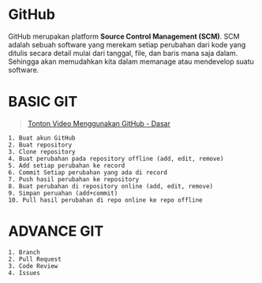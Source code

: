 # GitHub

GitHub merupakan platform <b>Source Control Management (SCM)</b>. SCM adalah sebuah software yang merekam setiap perubahan dari kode yang ditulis secara detail mulai dari tanggal, file, dan baris mana saja dalam. Sehingga akan memudahkan kita dalam memanage atau mendevelop suatu software.

# BASIC GIT
> [Tonton Video Menggunakan GitHub - Dasar](https://youtu.be/ks3RHrS-lss)
```
1. Buat akun GitHub
2. Buat repository
3. Clone repository
4. Buat perubahan pada repository offline (add, edit, remove)
5. Add setiap perubahan ke record
6. Commit Setiap perubahan yang ada di record
7. Push hasil perubahan ke repository
8. Buat perubahan di repository online (add, edit, remove)
9. Simpan peruahan (add+commit)
10. Pull hasil perubahan di repo online ke repo offline
```
# ADVANCE GIT
```
1. Branch
2. Pull Request
3. Code Review
4. Issues
```
